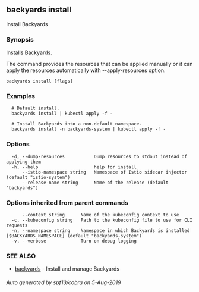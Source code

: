 ## backyards install

Install Backyards

### Synopsis

Installs Backyards.

The command provides the resources that can be applied manually or
it can apply the resources automatically with --apply-resources option.

```
backyards install [flags]
```

### Examples

```
  # Default install.
  backyards install | kubectl apply -f -

  # Install Backyards into a non-default namespace.
  backyards install -n backyards-system | kubectl apply -f -
```

### Options

```
  -d, --dump-resources           Dump resources to stdout instead of applying them
  -h, --help                     help for install
      --istio-namespace string   Namespace of Istio sidecar injector (default "istio-system")
      --release-name string      Name of the release (default "backyards")
```

### Options inherited from parent commands

```
      --context string      Name of the kubeconfig context to use
  -c, --kubeconfig string   Path to the kubeconfig file to use for CLI requests
  -n, --namespace string    Namespace in which Backyards is installed [$BACKYARDS_NAMESPACE] (default "backyards-system")
  -v, --verbose             Turn on debug logging
```

### SEE ALSO

* [backyards](backyards.md)	 - Install and manage Backyards

###### Auto generated by spf13/cobra on 5-Aug-2019
